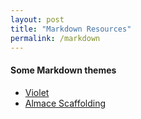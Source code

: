 ```yaml
---
layout: post
title: "Markdown Resources"
permalink: /markdown
---
```



#### Some Markdown themes

- [Violet](http://koppl.in/violet/)
- [Almace Scaffolding](https://sparanoid.com/lab/amsf/)
